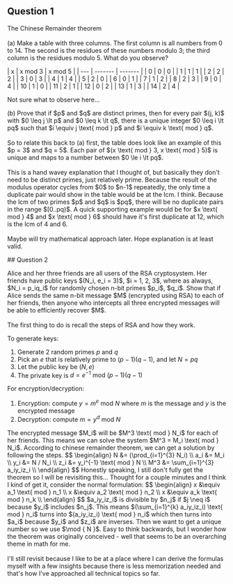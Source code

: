 <!-- markdownlint-disable MD041 -->
## Question 1

<p>
The Chinese Remainder theorem
<br />
<br />
(a) Make a table with three columns. The first column is all numbers from 0 to 14.
The second is the residues of these numbers modulo 3; the third column is the residues
modulo 5. What do you observe?
</p>
| x   | x mod 3 | x mod 5 |
| --- | ------- | ------- |
| 0   | 0       | 0       |
| 1   | 1       | 1       |
| 2   | 2       | 2       |
| 3   | 0       | 3       |
| 4   | 1       | 4       |
| 5   | 2       | 0       |
| 6   | 0       | 1       |
| 7   | 1       | 2       |
| 8   | 2       | 3       |
| 9   | 0       | 4       |
| 10  | 1       | 0       |
| 11  | 2       | 1       |
| 12  | 0       | 2       |
| 13  | 1       | 3       |
| 14  | 2       | 4       |

Not sure what to observe here...

<p>
(b) Prove that if $p$ and $q$ are distinct primes, then for every pair $(j, k)$ with
$0 \leq j \lt p$ and $0 \leq k \lt q$, there is a unique integer $0 \leq i \lt pq$
such that $i \equiv j \text{ mod } p$ and $i \equiv k \text{ mod } q$.
<br />
<br />
So to relate this back to (a) first, the table does look like an example of this
$p = 3$ and $q = 5$. Each pair of $(x \text{ mod } 3, x \text{ mod } 5)$ is unique
and maps to a number between $0 \le i \lt pq$.
<br />
<br />
This is a hand wavey explanation that I thought of, but basically they don't need
to be distinct primes, just relatively prime. Because the result of the modulus
operator cycles from $0$ to $n-1$ repeatedly, the only time a duplicate pair would
show in the table would be at the lcm. I think. Because the lcm of two primes $p$
and $q$ is $pq$, there will be no duplicate pairs in the range $[0..pq)$. A quick
supporting example would be for $x \text{ mod } 4$ and $x \text{ mod } 6$ should
have it's first duplicate at 12, which is the lcm of 4 and 6.
<br />
<br />
Maybe will try mathematical approach later. Hope explanation is at least valid.
<!-- <br />
<br />
(c) In this one-to-one correspondence between integers and pairs, it is easy to
go from $i$ to $(j, k)$. Prove that the following formula takes you the other
way:
$$
\begin{align}
    i = {j · q · (q^{−1} \text{ mod } p) + k · p · (p^{−1} \text{ mod } q)}
    \text{ mod } pq.
\end{align}
$$
<br />
<br />
(d) Can you generalize parts (b) and (c) to more than two primes? -->
</p>
## Question 2

<p>
Alice and her three friends are all users of the RSA cryptosystem. Her friends have
public keys $(N_i, e_i = 3)$, $i = 1, 2, 3$, where as always, $N_i = p_iq_i$ for
randomly chosen n-bit primes $p_i$, $q_i$. Show that if Alice sends the same n-bit
message $M$ (encrypted using RSA) to each of her friends, then anyone who intercepts
all three encrypted messages will be able to efficiently recover $M$.
<br />
<br />
The first thing to do is recall the steps of RSA and how they work.
</p>

To generate keys:

1. Generate 2 random primes $p$ and $q$
2. Pick an $e$ that is relatively prime to $(p - 1)(q - 1)$, and let $N = pq$
3. Let the public key be $(N, e)$
4. The private key is $d = e^{-1} \text{ mod } (p - 1)(q - 1)$

For encryption/decryption:

1. Encryption: compute $y = m^e \text{ mod } N$ where $m$ is the message and $y$
   is the encrypted message
2. Decryption: compute $m = y^d \text{ mod } N$

<p>
The encrypted message $M_i$ will be $M^3 \text{ mod } N_i$ for each of her friends.
This means we can solve the system $M^3 = M_i \text{ mod } N_i$. According to chinese
remainder theorem, we can get a solution by following the steps.
$$
\begin{align}
    N &= (\prod_{i=1}^{3} N_i) \\
    a_i &= M_i \\
    y_i &= N / N_i \\
    z_i &= y_i^{-1} \text{ mod } N \\
    M^3 &= \sum_{i=1}^{3} a_iy_iz_i \\
\end{align}
$$
Honestly speaking, I still don't fully get the theorem so I will be revisiting this...
Thought for a couple minutes and I think I kind of get it, consider the normal formulation:
$$
\begin{align}
    x &\equiv a_1 \text{ mod } n_1 \\
    x &\equiv a_2 \text{ mod } n_2 \\
    x &\equiv a_k \text{ mod } n_k \\
\end{align}
$$
$a_iy_iz_i$ is divisible by $n_j$ if $j \neq i$ because $y_i$ includes $n_j$. This
means $(\sum_{i=1}^{k} a_iy_iz_i) \text{ mod } n_i$ turns into
$(a_iy_iz_i) \text{ mod } n_i$ which then turns into $a_i$ because $y_i$ and $z_i$
are inverses. Then we want to get a unique number so we use $\mod { N }$. Easy to
think backwards, but I wonder how the theorem was originally conceived - well that
seems to be an overarching theme in math for me.
<br />
<br />
I'll still revisit because I like to be at a place where I can derive the formulas
myself with a few insights because there is less memorization needed and that's how
I've approached all technical topics so far.
</p>
